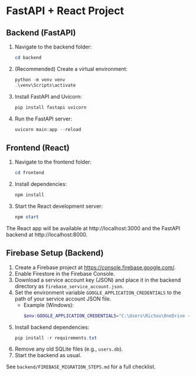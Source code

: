 # FastAPI + React Project

## Backend (FastAPI)

1. Navigate to the backend folder:
   ```powershell
   cd backend
   ```
2. (Recommended) Create a virtual environment:
   ```powershell
   python -m venv venv
   .\venv\Scripts\activate
   ```
3. Install FastAPI and Uvicorn:
   ```powershell
   pip install fastapi uvicorn
   ```
4. Run the FastAPI server:
   ```powershell
   uvicorn main:app --reload
   ```

## Frontend (React)

1. Navigate to the frontend folder:
   ```powershell
   cd frontend
   ```
2. Install dependencies:
   ```powershell
   npm install
   ```
3. Start the React development server:
   ```powershell
   npm start
   ```

The React app will be available at http://localhost:3000 and the FastAPI backend at http://localhost:8000.

## Firebase Setup (Backend)

1. Create a Firebase project at https://console.firebase.google.com/.
2. Enable Firestore in the Firebase Console.
3. Download a service account key (JSON) and place it in the backend directory as `firebase_service_account.json`.
4. Set the environment variable `GOOGLE_APPLICATION_CREDENTIALS` to the path of your service account JSON file.
   - Example (Windows):
     ```powershell
     $env:GOOGLE_APPLICATION_CREDENTIALS="C:\Users\RicSou\OneDrive - Körber AG\Desktop\TechAnchor\backend\firebase_service_account.json"
     ```
5. Install backend dependencies:
   ```powershell
   pip install -r requirements.txt
   ```
6. Remove any old SQLite files (e.g., `users.db`).
7. Start the backend as usual.

See `backend/FIREBASE_MIGRATION_STEPS.md` for a full checklist.
